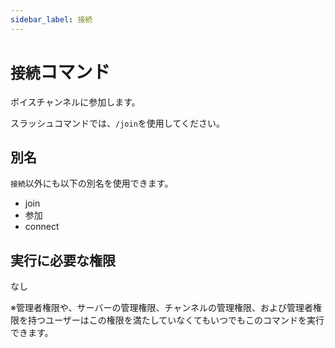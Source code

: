 ```yaml
---
sidebar_label: 接続
---
```

# `接続`コマンド
ボイスチャンネルに参加します。

スラッシュコマンドでは、`/join`を使用してください。

## 別名
`接続`以外にも以下の別名を使用できます。

- join
- 参加
- connect




## 実行に必要な権限
なし

※管理者権限や、サーバーの管理権限、チャンネルの管理権限、および管理者権限を持つユーザーはこの権限を満たしていなくてもいつでもこのコマンドを実行できます。


